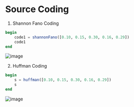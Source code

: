 # Source Coding
1. Shannon Fano Coding
```julia
begin
	code1 = shannonFano([0.10, 0.15, 0.30, 0.16, 0.29])
	code1
end
```
![image](https://user-images.githubusercontent.com/51352071/132711109-4c2ddc29-f4b5-4d35-82eb-464f71c7e259.png)

2. Huffman Coding
```julia
begin
	s = huffman([0.10, 0.15, 0.30, 0.16, 0.29])
	s
end
```
![image](https://user-images.githubusercontent.com/51352071/132711345-4bba7e16-3fc8-4fb9-9f15-e04ed44911a7.png)


